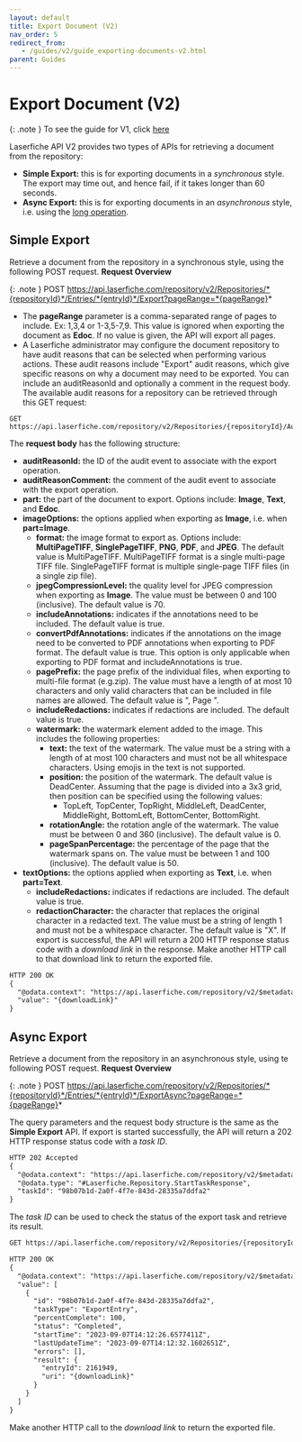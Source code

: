 ```yaml
---
layout: default
title: Export Document (V2)
nav_order: 5
redirect_from:
   - /guides/v2/guide_exporting-documents-v2.html
parent: Guides
---
```

<!--Copyright (c) Laserfiche.
Licensed under the MIT License. See LICENSE in the project root for license information.-->

# Export Document (V2)

{: .note }
To see the guide for V1, click [here](../guide_exporting-documents.html)

Laserfiche API V2 provides two types of APIs for retrieving a document from the repository:
  - **Simple Export:** this is for exporting documents in a *synchronous* style. The export may time out, and hence fail, if it takes longer than 60 seconds.
  - **Async Export:** this is for exporting documents in an *asynchronous* style, i.e. using the [long operation](guide_long-operations-v2.html).

## Simple Export
Retrieve a document from the repository in a synchronous style, using the following POST request.
**Request Overview**


{: .note }
POST https://api.laserfiche.com/repository/v2/Repositories/*{repositoryId}*/Entries/*{entryId}*/Export?pageRange=*{pageRange}*

- The **pageRange** parameter is a comma-separated range of pages to include. Ex: 1,3,4 or 1-3,5-7,9. This value is ignored when exporting the document as **Edoc**. If no value is given, the API will export all pages.
- A Laserfiche administrator may configure the document repository to have audit reasons that can be selected when performing various actions. These audit reasons include "Export" audit reasons, which give specific reasons on why a document may need to be exported. You can include an auditReasonId and optionally a comment in the request body. The available audit reasons for a repository can be retrieved through this GET request: 
```
GET https://api.laserfiche.com/repository/v2/Repositories/{repositoryId}/AuditReasons
```
The **request body** has the following structure:
  - **auditReasonId:** the ID of the audit event to associate with the export operation.
  - **auditReasonComment:** the comment of the audit event to associate with the export operation.
  - **part:** the part of the document to export. Options include: **Image**, **Text**, and **Edoc**.
  - **imageOptions:** the options applied when exporting as **Image**, i.e. when **part=Image**.
    - **format:** the image format to export as. Options include: **MultiPageTIFF**, **SinglePageTIFF**, **PNG**, **PDF**, and **JPEG**. The default value is MultiPageTIFF. MultiPageTIFF format is a single multi-page TIFF file. SinglePageTIFF format is multiple single-page TIFF files (in a single zip file).
    - **jpegCompressionLevel:** the quality level for JPEG compression when exporting as **Image**. The value must be between 0 and 100 (inclusive). The default value is 70.
    - **includeAnnotations:** indicates if the annotations need to be included. The default value is true.
    - **convertPdfAnnotations:** indicates if the annotations on the image need to be converted to PDF annotations when exporting to PDF format. The default value is true. This option is only applicable when exporting to PDF format and includeAnnotations is true.
    - **pagePrefix:** the page prefix of the individual files, when exporting to multi-file format (e.g.zip). The value must have a length of at most 10 characters and only valid characters that can be included in file names are allowed. The default value is ", Page ".
    - **includeRedactions:** indicates if redactions are included. The default value is true.
    - **watermark:** the watermark element added to the image. This includes the following properties:
      - **text:** the text of the watermark. The value must be a string with a length of at most 100 characters and must not be all whitespace characters. Using emojis in the text is not supported.
      - **position:** the position of the watermark. The default value is DeadCenter. Assuming that the page is divided into a 3x3 grid, then position can be specified using the following values:
        - TopLeft, TopCenter, TopRight, MiddleLeft, DeadCenter, MiddleRight, BottomLeft, BottomCenter, BottomRight.
      - **rotationAngle:** the rotation angle of the watermark. The value must be between 0 and 360 (inclusive). The default value is 0.
      - **pageSpanPercentage:** the percentage of the page that the watermark spans on. The value must be between 1 and 100 (inclusive). The default value is 50.
  - **textOptions:** the options applied when exporting as **Text**, i.e. when **part=Text**.
    - **includeRedactions:** indicates if redactions are included. The default value is true.
    - **redactionCharacter:** the character that replaces the original character in a redacted text. The value must be a string of length 1 and must not be a whitespace character. The default value is "X".
If export is successful, the API will return a 200 HTTP response status code with a *download link* in the response. Make another HTTP call to that download link to return the exported file.

```xml
HTTP 200 OK
{
  "@odata.context": "https://api.laserfiche.com/repository/v2/$metadata#Repositories('r-abc123')/entries(2161949)/Export",
  "value": "{downloadLink}"
}
```
## Async Export
Retrieve a document from the repository in an asynchronous style, using te following POST request.
**Request Overview**


{: .note }
POST https://api.laserfiche.com/repository/v2/Repositories/*{repositoryId}*/Entries/*{entryId}*/ExportAsync?pageRange=*{pageRange}*

The query parameters and the request body structure is the same as the **Simple Export** API.
If export is started successfully, the API will return a 202 HTTP response status code with a *task ID*.

```xml
HTTP 202 Accepted
{
  "@odata.context": "https://api.laserfiche.com/repository/v2/$metadata#Repositories('r-abc123')/entries(2161949)/ExportAsync",
  "@odata.type": "#Laserfiche.Repository.StartTaskResponse",
  "taskId": "98b07b1d-2a0f-4f7e-843d-28335a7ddfa2"
}
```
The *task ID* can be used to check the status of the export task and retrieve its result.
```xml
GET https://api.laserfiche.com/repository/v2/Repositories/{repositoryId}/Tasks?taskIds={taskId}
```

```xml
HTTP 200 OK
{
  "@odata.context": "https://api.laserfiche.com/repository/v2/$metadata#Tasks",
  "value": [
    {
      "id": "98b07b1d-2a0f-4f7e-843d-28335a7ddfa2",
      "taskType": "ExportEntry",
      "percentComplete": 100,
      "status": "Completed",
      "startTime": "2023-09-07T14:12:26.6577411Z",
      "lastUpdateTime": "2023-09-07T14:12:32.1602651Z",
      "errors": [],
      "result": {
        "entryId": 2161949,
        "uri": "{downloadLink}"
      }
    }
  ]
}
```
Make another HTTP call to the *download link* to return the exported file.